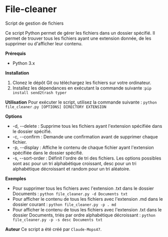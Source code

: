 # File-cleaner
Script de gestion de fichiers

Ce script Python permet de gérer les fichiers dans un dossier spécifié. Il permet de trouver tous les fichiers ayant une extension donnée, de les supprimer ou d'afficher leur contenu.

**Prérequis**
* Python 3.x

**Installation**
1. Clonez le dépôt Git ou téléchargez les fichiers sur votre ordinateur.
2. Installez les dépendances en exécutant la commande suivante :`pip install send2trash typer`

**Utilisation**
Pour exécuter le script, utilisez la commande suivante :
`python file_cleaner.py [OPTIONS] DIRECTORY EXTENSION `

**Options**
* -d, --delete : Supprime tous les fichiers ayant l'extension spécifiée dans le dossier spécifié.
* -c, --confirm : Demande une confirmation avant de supprimer chaque fichier.
* -p, --display : Affiche le contenu de chaque fichier ayant l'extension spécifiée dans le dossier spécifié.
* -s, --sort-order : Définit l'ordre de tri des fichiers. Les options possibles sont asc pour un tri alphabétique croissant, desc pour un tri alphabétique décroissant et random pour un tri aléatoire.

**Exemples**
* Pour supprimer tous les fichiers avec l'extension .txt dans le dossier Documents :
`python file_cleaner.py -d Documents txt`
* Pour afficher le contenu de tous les fichiers avec l'extension .md dans le dossier courant :
`python file_cleaner.py -p . md`
* Pour afficher le contenu de tous les fichiers avec l'extension .txt dans le dossier Documents, triés par ordre alphabétique décroissant :
`python file_cleaner.py -p -s desc Documents txt`

**Auteur**
Ce script a été créé par `Claude-Mops47`.
